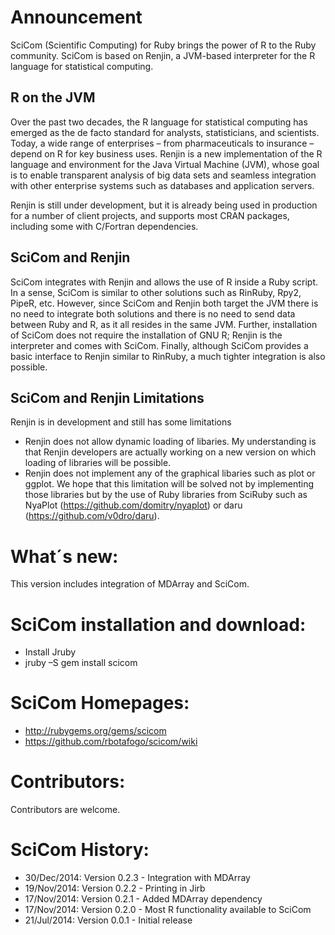 Announcement
============

SciCom (Scientific Computing) for Ruby brings the power of R to the Ruby community. SciCom 
is based on Renjin, a JVM-based interpreter for the R language for statistical computing.

R on the JVM
------------

Over the past two decades, the R language for statistical computing has emerged as the de 
facto standard for analysts, statisticians, and scientists. Today, a wide range of 
enterprises – from pharmaceuticals to insurance – depend on R for key business uses. Renjin 
is a new implementation of the R language and environment for the Java Virtual Machine (JVM),
whose goal is to enable transparent analysis of big data sets and seamless integration with 
other enterprise systems such as databases and application servers.

Renjin is still under development, but it is already being used in production for a number 
of client projects, and supports most CRAN packages, including some with C/Fortran 
dependencies.

SciCom and Renjin
-----------------

SciCom integrates with Renjin and allows the use of R inside a Ruby script. In a sense, 
SciCom is similar to other solutions such as RinRuby, Rpy2, PipeR, etc. However, since 
SciCom and Renjin both target the JVM there is no need to integrate both solutions and 
there is no need to send data between Ruby and R, as it all resides in the same JVM. 
Further, installation of SciCom does not require the installation of GNU R; Renjin is the 
interpreter and comes with SciCom. Finally, although SciCom provides a basic interface to 
Renjin similar to RinRuby, a much tighter integration is also possible.

SciCom and Renjin Limitations
------------------------------

Renjin is in development and still has some limitations

  + Renjin does not allow dynamic loading of libaries.  My understanding is that Renjin 
  developers are actually working on a new version on which loading of libraries will be
  possible.
  + Renjin does not implement any of the graphical libaries such as plot or ggplot. We
  hope that this limitation will be solved not by implementing those libraries but by the
  use of Ruby libraries from SciRuby such as NyaPlot (https://github.com/domitry/nyaplot) 
  or daru (https://github.com/v0dro/daru).

What´s new:
===========

This version includes integration of MDArray and SciCom. 


SciCom installation and download:
==================================

  + Install Jruby
  + jruby –S gem install scicom

SciCom Homepages:
==================

  + http://rubygems.org/gems/scicom
  + https://github.com/rbotafogo/scicom/wiki

Contributors:
=============
Contributors are welcome.

SciCom History:
================

  + 30/Dec/2014: Version 0.2.3 - Integration with MDArray
  + 19/Nov/2014: Version 0.2.2 - Printing in Jirb
  + 17/Nov/2014: Version 0.2.1 - Added MDArray dependency
  + 17/Nov/2014: Version 0.2.0 - Most R functionality available to SciCom	
  + 21/Jul/2014: Version 0.0.1 - Initial release
